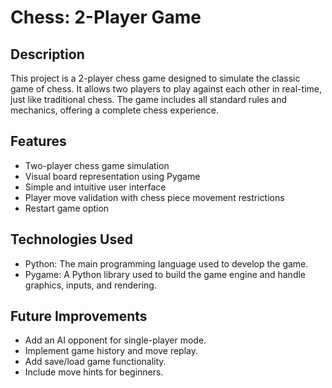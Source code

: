 # Chess: 2-Player Game

## Description
This project is a 2-player chess game designed to simulate the classic game of chess. It allows two players to play against each other in real-time, just like traditional chess. The game includes all standard rules and mechanics, offering a complete chess experience.

## Features
+ Two-player chess game simulation
+ Visual board representation using Pygame
+ Simple and intuitive user interface
+ Player move validation with chess piece movement restrictions
+ Restart game option

## Technologies Used
+ Python: The main programming language used to develop the game.
+ Pygame: A Python library used to build the game engine and handle graphics, inputs, and rendering.

## Future Improvements
+ Add an AI opponent for single-player mode.
+ Implement game history and move replay.
+ Add save/load game functionality.
+ Include move hints for beginners.
